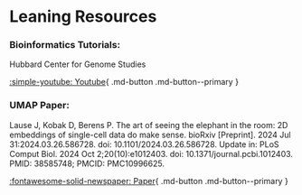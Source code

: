 # Leaning Resources

### Bioinformatics Tutorials: 

Hubbard Center for Genome Studies

[:simple-youtube:   Youtube](https://www.youtube.com/playlist?list=PLLV_tmUM69VA4B0DKfNEBsaL9ARlpp__W){ .md-button .md-button--primary }


### UMAP Paper: 

Lause J, Kobak D, Berens P. The art of seeing the elephant in the room: 2D embeddings of single-cell data do make sense. bioRxiv [Preprint]. 2024 Jul 31:2024.03.26.586728. doi: 10.1101/2024.03.26.586728. Update in: PLoS Comput Biol. 2024 Oct 2;20(10):e1012403. doi: 10.1371/journal.pcbi.1012403. PMID: 38585748; PMCID: PMC10996625.

[:fontawesome-solid-newspaper: Paper](https://pmc.ncbi.nlm.nih.gov/articles/instance/11295803/pdf/nihpp-2024.03.26.586728v2.pdf){ .md-button .md-button--primary }


